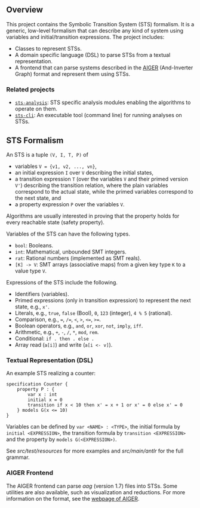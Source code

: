 ## Overview

This project contains the Symbolic Transition System (STS) formalism.
It is a generic, low-level formalism that can describe any kind of system using variables and initial/transition expressions.
The project includes:
* Classes to represent STSs.
* A domain specific language (DSL) to parse STSs from a textual representation.
* A frontend that can parse systems described in the [AIGER](http://fmv.jku.at/aiger/) (And-Inverter Graph) format and represent them using STSs.

### Related projects

* [`sts-analysis`](../sts-analysis/README.md): STS specific analysis modules enabling the algorithms to operate on them.
* [`sts-cli`](../sts-cli/README.md): An executable tool (command line) for running analyses on STSs.

## STS Formalism

An STS is a tuple `(V, I, T, P)` of

* variables `V = {v1, v2, ..., vn}`,
* an initial expression `I` over `V` describing the initial states,
* a transition expression `T` (over the variables `V` and their primed version `V'`) describing the transition relation, where the plain variables correspond to the actual state, while the primed variables correspond to the next state, and
* a property expression `P` over the variables `V`.

Algorithms are usually interested in proving that the property holds for every reachable state (safety property).

Variables of the STS can have the following types.
* `bool`: Booleans.
* `int`: Mathematical, unbounded SMT integers.
* `rat`: Rational numbers (implemented as SMT reals).
* `[K] -> V`: SMT arrays (associative maps) from a given key type `K` to a value type `V`.

Expressions of the STS include the following.
* Identifiers (variables).
* Primed expressions (only in transition expression) to represent the next state, e.g., `x'`.
* Literals, e.g., `true`, `false` (Bool), `0`, `123` (integer), `4 % 5` (rational).
* Comparison, e.g., `=`, `/=`, `<`, `>`, `<=`, `>=`.
* Boolean operators, e.g., `and`, `or`, `xor`, `not`, `imply`, `iff`.
* Arithmetic, e.g., `+`, `-`, `/`, `*`, `mod`, `rem`.
* Conditional: `if . then . else .`
* Array read (`a[i]`) and write (`a[i <- v]`).

### Textual Representation (DSL)

An example STS realizing a counter:

```
specification Counter {
    property P : {	
        var x : int
        initial x = 0
        transition if x < 10 then x' = x + 1 or x' = 0 else x' = 0
    } models G(x <= 10)
}
```

Variables can be defined by `var <NAME> : <TYPE>`, the initial formula by `initial <EXPRESSION>`, the transition formula by `transition <EXPRESSION>` and the property by `models G(<EXPRESSION>)`.

See _src/test/resources_ for more examples and _src/main/antlr_ for the full grammar.

### AIGER Frontend

The AIGER frontend can parse _aag_ (version 1.7) files into STSs.
Some utilities are also available, such as visualization and reductions.
For more information on the format, see the [webpage of AIGER](http://fmv.jku.at/aiger/).